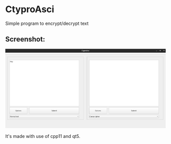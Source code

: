 # CtyproAsci

Simple program to encrypt/decrypt text

## Screenshot:

![Screenshot](Screenshots/1.png)

It's made with use of cpp11 and qt5.


